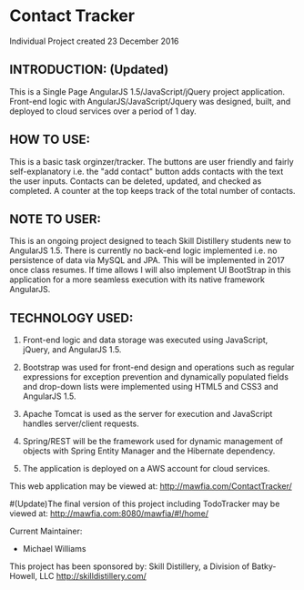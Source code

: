 # Contact Tracker
Individual Project created 23 December 2016

INTRODUCTION: (Updated)
--------------------
This is a Single Page AngularJS 1.5/JavaScript/jQuery project application.  Front-end logic with AngularJS/JavaScript/Jquery was designed, built, and deployed to cloud services over a period of 1 day.

HOW TO USE:
---------------------
This is a basic task orginzer/tracker. The buttons are user friendly and fairly self-explanatory i.e. the "add contact" button adds contacts with the text the user inputs.  Contacts can be deleted, updated, and checked as completed.  A counter at the top keeps track of the total number of contacts.


NOTE TO USER:
---------------------
This is an ongoing project designed to teach Skill Distillery students new to AngularJS 1.5.  There is currently no back-end logic implemented i.e. no persistence of data via MySQL and JPA.  This will be implemented in 2017 once class resumes.  If time allows I will also implement UI BootStrap in this application for a more seamless execution with its native framework AngularJS.

TECHNOLOGY USED:
-----------------
1.  Front-end logic and data storage was executed using JavaScript, jQuery, and AngularJS 1.5.

2.  Bootstrap was used for front-end design and operations such as regular expressions for exception prevention and dynamically populated fields and drop-down lists were implemented using HTML5 and CSS3 and AngularJS 1.5.

6.  Apache Tomcat is used as the server for execution and JavaScript handles server/client requests.

7.  Spring/REST will be the framework used for dynamic management of objects with Spring Entity Manager and the Hibernate dependency.

8.  The application is deployed on a AWS account for cloud services.

This web application may be viewed at: http://mawfia.com/ContactTracker/

#(Update)The final version of this project including TodoTracker may be viewed at: http://mawfia.com:8080/mawfia/#!/home/

Current Maintainer:
 * Michael Williams

This project has been sponsored by:
Skill Distillery, a Division of Batky-Howell, LLC
http://skilldistillery.com/
